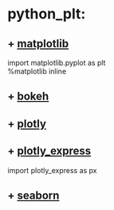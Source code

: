 # python_plt:

## + [matplotlib](https://matplotlib.org/users/pyplot_tutorial.html)

import matplotlib.pyplot as plt<br>
%matplotlib inline<br>


## + [bokeh](https://docs.bokeh.org/en/latest/index.html)

## + [plotly](https://plot.ly/python/)

## + [plotly_express](https://www.plotly.express/plotly_express/)
import plotly_express as px<br>

## + [seaborn](https://seaborn.pydata.org/)



